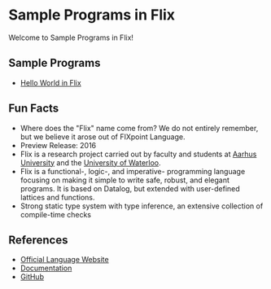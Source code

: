 # Sample Programs in Flix

Welcome to Sample Programs in Flix!

## Sample Programs

- [Hello World in Flix](https://github.com/TheRenegadeCoder/sample-programs/issues/180)

## Fun Facts

- Where does the "Flix" name come from? We do not entirely remember, but we believe it arose out of FIXpoint Language.
- Preview Release: 2016
- Flix is a research project carried out by faculty and students at [Aarhus University](https://cs.au.dk/research/programming-languages/) and the [University of Waterloo](https://plg.uwaterloo.ca/).
- Flix is a functional-, logic-, and imperative- programming language focusing on making it simple to write safe, robust, and elegant programs. It is based on Datalog, but extended with user-defined lattices and functions.
- Strong static type system with type inference, an extensive collection of compile-time checks

## References

- [Official Language Website](https://flix.dev/)
- [Documentation](https://flix.dev/documentation/)
- [GitHub](https://github.com/flix/flix)